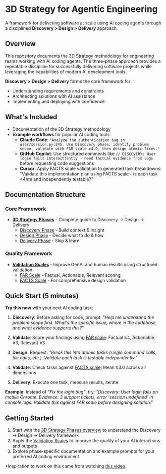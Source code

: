 # 3D Strategy for Agentic Engineering

A framework for delivering software at scale using AI coding agents through a disciplined **Discovery > Design > Delivery** approach.

## Overview

This repository documents the 3D Strategy methodology for engineering teams working with AI coding agents. The three-phase approach provides a repeatable discipline for successfully delivering software projects while leveraging the capabilities of modern AI development tools.

**Discovery > Design > Delivery** forms the core framework for:
- Understanding requirements and constraints
- Architecting solutions with AI assistance
- Implementing and deploying with confidence

## What's Included

- Documentation of the 3D Strategy methodology
- **Example workflows** for popular AI coding tools:
  - **Claude Code**: `"Analyze the authentication bug in user/session.py:245. Use Discovery phase: identify problem scope, validate with FAR scale ≥4.0, then design atomic fixes."`
  - **GitHub Copilot**: Use structured comments like `// DISCOVERY: User login fails intermittently - need factual evidence from logs` before requesting code suggestions
  - **Cursor**: Apply FACTS scale validation to generated task breakdowns: "Validate this implementation plan using FACTS scale - is each task <4hrs and independently testable?"

## Documentation Structure

### Core Framework
- **[3D Strategy Phases](docs/phases/README.md)** - Complete guide to Discovery → Design → Delivery
  - [Discovery Phase](docs/phases/Discovery.md) - Build context & insight
  - [Design Phase](docs/phases/Design.md) - Decide what to do & how
  - [Delivery Phase](docs/phases/Delivery.md) - Ship & learn

### Quality Framework
- **[Validation Scales](docs/scales/README.md)** - Improve GenAI and human results using structured validation
  - [FAR Scale](docs/scales/far-scale.md) - Factual, Actionable, Relevant scoring
  - [FACTS Scale](docs/scales/facts-scale.md) - For comprehensive design validation

## Quick Start (5 minutes)

**Try this now** with your next AI coding task:

1. **Discovery**: Before asking for code, prompt: *"Help me understand the problem scope first. What's the specific issue, where in the codebase, and what evidence supports this?"*

2. **Validate**: Score your findings using [FAR scale](docs/scales/far-scale.md): Factual ≥4, Actionable ≥3, Relevant ≥3

3. **Design**: Request: *"Break this into atomic tasks (single command calls, file edits, etc.). Validate each task is testable independently."*

4. **Validate**: Check tasks against [FACTS scale](docs/scales/facts-scale.md): Mean ≥3.0 across all dimensions

5. **Delivery**: Execute one task, measure results, iterate

**Example**: Instead of *"Fix the login bug"*, try: *"Discovery: User login fails on mobile Chrome. Evidence: 3 support tickets, error 'session undefined' in console logs. Validate this against FAR scale before designing solution."*

## Getting Started

1. Start with the [3D Strategy Phases overview](docs/phases/README.md) to understand the Discovery → Design → Delivery framework
2. Apply the [Validation Scales](docs/scales/README.md) to improve the quality of your AI interactions and outputs
3. Explore phase-specific documentation and example prompts for your preferred AI coding environment

*Inspiration to work on this came from watching [this video](https://www.youtube.com/watch?v=IS_y40zY-hc).